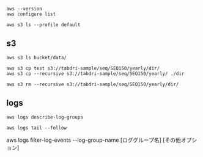
```
aws --version
aws configure list
```

```
aws s3 ls --profile default
```

## s3

```
aws s3 ls bucket/data/
```

```
aws s3 cp test s3://tabdri-sample/seq/SEQ150/yearly/dir/
aws s3 cp --recursive s3://tabdri-sample/seq/SEQ150/yearly/ ./dir
```

```
aws s3 rm --recursive s3://tabdri-sample/seq/SEQ150/yearly/dir/
```

## logs

```
aws logs describe-log-groups
```

```
aws logs tail --follow
```

aws logs filter-log-events --log-group-name [ロググループ名] [その他オプション]
